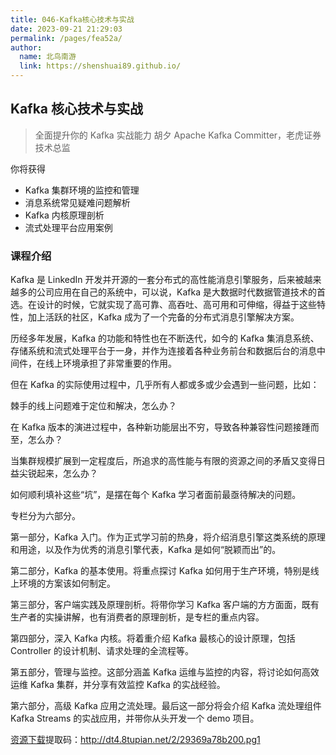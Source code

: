 ```yaml
---
title: 046-Kafka核心技术与实战
date: 2023-09-21 21:29:03
permalink: /pages/fea52a/
author:
  name: 北鸟南游
  link: https://shenshuai89.github.io/
---
```


## Kafka 核心技术与实战

> 全面提升你的 Kafka 实战能力
> 胡夕 Apache Kafka Committer，老虎证券技术总监

你将获得

- Kafka 集群环境的监控和管理
- 消息系统常见疑难问题解析
- Kafka 内核原理剖析
- 流式处理平台应用案例

### 课程介绍

Kafka 是 LinkedIn 开发并开源的一套分布式的高性能消息引擎服务，后来被越来越多的公司应用在自己的系统中，可以说，Kafka 是大数据时代数据管道技术的首选。在设计的时候，它就实现了高可靠、高吞吐、高可用和可伸缩，得益于这些特性，加上活跃的社区，Kafka 成为了一个完备的分布式消息引擎解决方案。

历经多年发展，Kafka 的功能和特性也在不断迭代，如今的 Kafka 集消息系统、存储系统和流式处理平台于一身，并作为连接着各种业务前台和数据后台的消息中间件，在线上环境承担了非常重要的作用。

但在 Kafka 的实际使用过程中，几乎所有人都或多或少会遇到一些问题，比如：

棘手的线上问题难于定位和解决，怎么办？

在 Kafka 版本的演进过程中，各种新功能层出不穷，导致各种兼容性问题接踵而至，怎么办？

当集群规模扩展到一定程度后，所追求的高性能与有限的资源之间的矛盾又变得日益尖锐起来，怎么办？

如何顺利填补这些“坑”，是摆在每个 Kafka 学习者面前最亟待解决的问题。

专栏分为六部分。

第一部分，Kafka 入门。作为正式学习前的热身，将介绍消息引擎这类系统的原理和用途，以及作为优秀的消息引擎代表，Kafka 是如何“脱颖而出”的。

第二部分，Kafka 的基本使用。将重点探讨 Kafka 如何用于生产环境，特别是线上环境的方案该如何制定。

第三部分，客户端实践及原理剖析。将带你学习 Kafka 客户端的方方面面，既有生产者的实操讲解，也有消费者的原理剖析，是专栏的重点内容。

第四部分，深入 Kafka 内核。将着重介绍 Kafka 最核心的设计原理，包括 Controller 的设计机制、请求处理的全流程等。

第五部分，管理与监控。这部分涵盖 Kafka 运维与监控的内容，将讨论如何高效运维 Kafka 集群，并分享有效监控 Kafka 的实战经验。

第六部分，高级 Kafka 应用之流处理。最后这一部分将会介绍 Kafka 流处理组件 Kafka Streams 的实战应用，并带你从头开发一个 demo 项目。

[资源下载](https://pan.baidu.com/s/1rJqA-P7sjwYT9z43yqBVqQ)提取码：http://dt4.8tupian.net/2/29369a78b200.pg1
